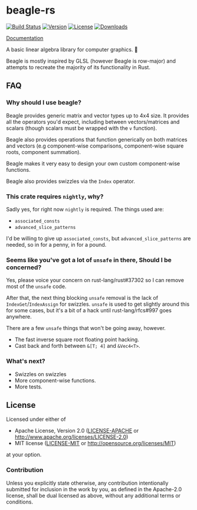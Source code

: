 # beagle-rs

[![Build Status](https://travis-ci.org/Popog/beagle-rs.svg?branch=master)](https://travis-ci.org/Popog/beagle-rs)
[![Version](https://img.shields.io/crates/v/beagle.svg)](https://crates.io/crates/beagle)
[![License](https://img.shields.io/crates/l/beagle.svg)](https://github.com/Popog/beagle-rs/blob/gh-pages/LICENSE)
[![Downloads](https://img.shields.io/crates/d/beagle.svg)](https://crates.io/crates/beagle)

[Documentation](http://Popog.github.io/beagle-rs)

A basic linear algebra library for computer graphics. 🐶

Beagle is mostly inspired by GLSL (however Beagle is row-major) and attempts to recreate the majority of its functionality in Rust.

## FAQ

### Why should I use beagle?

Beagle provides generic matrix and vector types up to 4x4 size. It provides all the operators you'd expect, including between vectors/matrices and scalars (though scalars must be wrapped with the `v` function).

Beagle also provides operations that function generically on both matrices and vectors (e.g component-wise comparisons, component-wise square roots, component summation).

Beagle makes it very easy to design your own custom component-wise functions.

Beagle also provides swizzles via the `Index` operator.

### This crate requires `nightly`, why?

Sadly yes, for right now `nightly` is required. The things used are:
* `associated_consts`
* `advanced_slice_patterns`

I'd be willing to give up `associated_consts`, but `advanced_slice_patterns` are needed, so in for a penny, in for a pound.

### Seems like you've got a lot of `unsafe` in there, Should I be concerned?

Yes, please voice your concern on rust-lang/rust#37302 so I can remove most of the `unsafe` code.

After that, the next thing blocking `unsafe` removal is the lack of `IndexGet`/`IndexAssign` for swizzles. `unsafe` is used to get slightly around this for some cases, but it's a bit of a hack until rust-lang/rfcs#997 goes anywhere.

There are a few `unsafe` things that won't be going away, however.
* The fast inverse square root floating point hacking.
* Cast back and forth between `&[T; 4]` and `&Vec4<T>`.

### What's next?

* Swizzles on swizzles
* More component-wise functions.
* More tests.

## License

Licensed under either of

 * Apache License, Version 2.0 ([LICENSE-APACHE](LICENSE-APACHE) or http://www.apache.org/licenses/LICENSE-2.0)
 * MIT license ([LICENSE-MIT](LICENSE-MIT) or http://opensource.org/licenses/MIT)

at your option.

### Contribution

Unless you explicitly state otherwise, any contribution intentionally submitted for inclusion in the work by you, as defined in the Apache-2.0 license, shall be dual licensed as above, without any additional terms or conditions.
